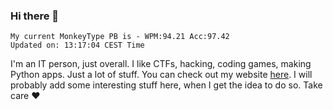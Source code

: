 ### Hi there 👋
<!-- PB START -->
```
My current MonkeyType PB is - WPM:94.21 Acc:97.42
Updated on: 13:17:04 CEST Time
```
<!-- PB END -->
I'm an IT person, just overall. I like CTFs, hacking, coding games, making Python apps. Just a lot of stuff.
You can check out my website [here](https://skill3472.github.io/).
I will probably add some interesting stuff here, when I get the idea to do so. Take care ❤️
